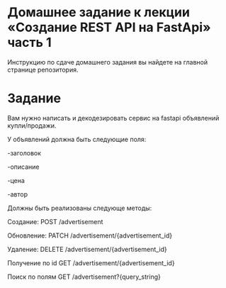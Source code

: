 # Домашнее задание к лекции «Создание REST API на FastApi» часть 1

Инструкцию по сдаче домашнего задания вы найдете на главной странице репозитория.

# Задание 
Вам нужно написать и декодезировать сервис на fastapi объявлений купли/продажи.

У объявлений должна быть следующие поля:

-заголовок

-описание

-цена

-автор

Должны быть реализованы следующе методы:

Создание: POST /advertisement 

Обновление: PATCH /advertisement/{advertisement_id}

Удаление: DELETE /advertisement/{advertisement_id}

Получение по id GET  /advertisement/{advertisement_id}

Поиск по полям GET /advertisement?{query_string}


